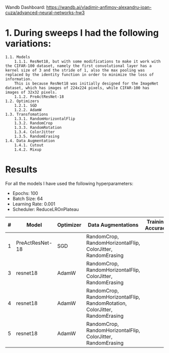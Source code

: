 Wandb Dashboard: https://wandb.ai/vladimir-anfimov-alexandru-ioan-cuza/advanced-neural-networks-hw3

# 1. During sweeps I had the following variations:
    1.1. Models
        1.1.1. ResNet18, but with some modifications to make it work with the CIFAR-100 dataset, namely the first convolutional layer has a kernel size of 3 and the stride of 1, also the max pooling was replaced by the identity function in order to minimize the loss of information.
        This is because ResNet18 was initially designed for the ImageNet dataset, which has images of 224x224 pixels, while CIFAR-100 has images of 32x32 pixels.
        1.1.2. PreActResNet-18
    1.2. Optimizers
        1.2.1. SGD
        1.2.2. AdamW
    1.3. Transfomations
        1.3.1. RandomHorizontalFlip
        1.3.2. RandomCrop
        1.3.3. RandomRotation
        1.3.4. ColorJitter
        1.3.5. RandomErasing
    1.4. Data Augmentation
        1.4.1. Cutout
        1.4.2. Mixup


# Results
For all the models I have used the following hyperparameters:
- Epochs: 100
- Batch Size: 64
- Learning Rate: 0.001
- Scheduler: ReduceLROnPlateau


| #  | Model           | Optimizer |  Data Augmentations                                  | Training Accuracy | Test Accuracy |
|----|----------------|-----------|-----------------------------------------------------| ----------------- | ------------- |
| 1  | PreActResNet-18 | SGD       |RandomCrop, RandomHorizontalFlip, ColorJitter, RandomErasing |  |  |
| 3  | resnet18       | AdamW     | RandomCrop, RandomHorizontalFlip, ColorJitter, RandomErasing | |  |
| 4  | resnet18       | AdamW     | RandomCrop, RandomHorizontalFlip, RandomRotation, ColorJitter, RandomErasing | |  |
| 5  | resnet18       | AdamW     | RandomCrop, RandomHorizontalFlip, ColorJitter, RandomErasing | |  |


